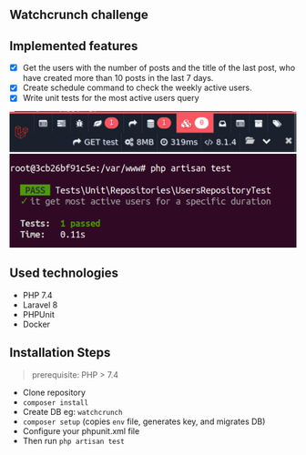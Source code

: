 ## Watchcrunch challenge
## Implemented features
* [x] Get the users with the number of posts and the title of the last post, who have created more than 10 posts in the last 7 days.
* [x] Create schedule command to check the weekly active users.
* [x] Write unit tests for the most active users query

![](doc/debug.png)
<br/>
![](doc/tests.png)

## Used technologies
- PHP 7.4
- Laravel 8
- PHPUnit
- Docker

## Installation Steps

> prerequisite: PHP > 7.4

* Clone repository
* `composer install`
* Create DB eg: `watchcrunch`
* `composer setup` (copies `env` file, generates key, and migrates DB)
* Configure your phpunit.xml file
* Then run ``` php artisan test ```

